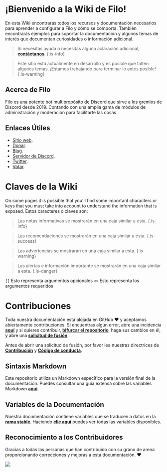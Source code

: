 # ¡Bienvenido a la Wiki de Filo!

En esta Wiki encontrarás todos los recursos y documentación necesarios para aprender a configurar a Filo y cómo se comporta. También encontrarás ejemplos para soportar la documentación y algunos temas de interés que documentan curiosidades o información adicional.

> Si necesitas ayuda o necesitas alguna aclaración adicional, **[contáctanos](https://filobot.xyz/discord)**.
  {.is-info}

> Este sitio está actualmente en desarrollo y es posible que falten algunos temas. ¡Estamos trabajando para terminar lo antes posible!
  {.is-warning}

## Acerca de Filo

Filo es una potente bot multipropósito de Discord que sirve a los gremios de Discord desde 2019. Contando con una amplia gama de módulos de administración y moderación para facilitarte las cosas.

## Enlaces Útiles

- [Sitio web](https://filobot.xyz).
- [Donar](https://filobot.xyz/donate).
- [Blog](https://blog.filobot.xyz).
- [Servidor de Discord](https://filobot.xyz/discord).
- [Twitter](https://twitter.com/FiloDiscord).
- [Votar](https://filobot.xyz/vote).

# Claves de la Wiki

On some pages it is possible that you'll find some important characters or keys that you must take into account to understand the information that is exposed. Estos caracteres o claves son:

> Las notas informativas se mostrarán en una caja similar a esta.
  {.is-info}

> Las recomendaciones se mostrarán en una caja similar a esta.
  {.is-success}

> Las advertencias se mostrarán en una caja similar a esta.
  {.is-warning}

> Las alertas e información importante se mostrarán en una caja similar a esta.
  {.is-danger}

`[]` Esto representa argumentos opcionales `<>` Esto representa los argumentos requeridos

# Contribuciones

Toda nuestra documentación está alojada en GitHub :heart: y aceptamos abiertamente contribuciones. Si encuentras algún error, abre una incidencia **[aquí](https://github.com/filobot/docs-rewrite/issues/new)** y si quieres contribuir, **[bifurcar el repositorio](https://github.com/filobot/docs-rewrite/fork)**, haga sus cambios en él, y abre una **[solicitud de fusión](https://github.com/filobot/docs-rewrite/pulls/compare)**.

Antes de abrir una solicitud de fusión, por favor lea nuestras directrices de **[Contribución](https://github.com/filobot/docs-rewrite/blob/main/.github/CONTRIBUTING.md)** y **[Código de conducta](https://github.com/filobot/docs-rewrite/blob/main/.github/CODE_OF_CONDUCT.md)**.

## Sintaxis Markdown

Este repositorio utiliza un Markdown específico para la versión final de la documentación. Puedes consultar una guía extensa sobre las variables Markdown **[aquí](https://docs.requarks.io/en/editors/markdown)**.

## Variables de la Documentación

Nuestra documentación contiene variables que se traducen a datos en la **[rama stable](https://github.com/filobot/docs-rewrite/tree/stable)**. Haciendo **[clic aquí](https://github.com/filobot/docs-rewrite/blob/main/assets/variables.json)** puedes ver todas las variables disponibles.

## Reconocimiento a los Contribuidores

Gracias a todas las personas que han contribuido con su grano de arena proporcionando correcciones y mejoras a esta documentación. :heart:

![](https://contrib.rocks/image?repo=filobot/docs-rewrite)
